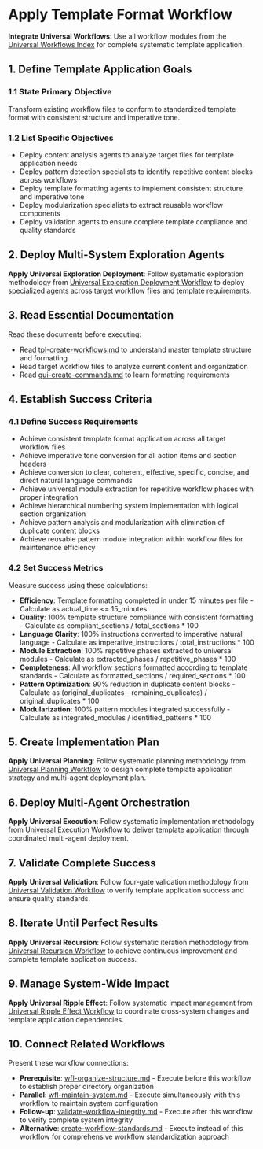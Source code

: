 # Apply Template Format Workflow

**Integrate Universal Workflows**: Use all workflow modules from the [Universal Workflows Index](../modules/idx-catalog-workflows.md) for complete systematic template application.

## 1. Define Template Application Goals

### 1.1 State Primary Objective
Transform existing workflow files to conform to standardized template format with consistent structure and imperative tone.

### 1.2 List Specific Objectives
- Deploy content analysis agents to analyze target files for template application needs
- Deploy pattern detection specialists to identify repetitive content blocks across workflows
- Deploy template formatting agents to implement consistent structure and imperative tone
- Deploy modularization specialists to extract reusable workflow components
- Deploy validation agents to ensure complete template compliance and quality standards

## 2. Deploy Multi-System Exploration Agents

**Apply Universal Exploration Deployment**: Follow systematic exploration methodology from [Universal Exploration Deployment Workflow](../modules/wfl-deploy-exploration-agents.md) to deploy specialized agents across target workflow files and template requirements.

## 3. Read Essential Documentation

Read these documents before executing:
- Read [tpl-create-workflows.md](../templates/tpl-create-workflows.md) to understand master template structure and formatting
- Read target workflow files to analyze current content and organization
- Read [gui-create-commands.md](../../../principles/gui-create-commands.md) to learn formatting requirements

## 4. Establish Success Criteria

### 4.1 Define Success Requirements
- Achieve consistent template format application across all target workflow files
- Achieve imperative tone conversion for all action items and section headers
- Achieve conversion to clear, coherent, effective, specific, concise, and direct natural language commands
- Achieve universal module extraction for repetitive workflow phases with proper integration
- Achieve hierarchical numbering system implementation with logical section organization
- Achieve pattern analysis and modularization with elimination of duplicate content blocks
- Achieve reusable pattern module integration within workflow files for maintenance efficiency

### 4.2 Set Success Metrics
Measure success using these calculations:
- **Efficiency**: Template formatting completed in under 15 minutes per file - Calculate as actual_time <= 15_minutes
- **Quality**: 100% template structure compliance with consistent formatting - Calculate as compliant_sections / total_sections * 100
- **Language Clarity**: 100% instructions converted to imperative natural language - Calculate as imperative_instructions / total_instructions * 100
- **Module Extraction**: 100% repetitive phases extracted to universal modules - Calculate as extracted_phases / repetitive_phases * 100
- **Completeness**: All workflow sections formatted according to template standards - Calculate as formatted_sections / required_sections * 100
- **Pattern Optimization**: 90% reduction in duplicate content blocks - Calculate as (original_duplicates - remaining_duplicates) / original_duplicates * 100
- **Modularization**: 100% pattern modules integrated successfully - Calculate as integrated_modules / identified_patterns * 100

## 5. Create Implementation Plan

**Apply Universal Planning**: Follow systematic planning methodology from [Universal Planning Workflow](../modules/wfl-plan-execution.md) to design complete template application strategy and multi-agent deployment plan.

## 6. Deploy Multi-Agent Orchestration

**Apply Universal Execution**: Follow systematic implementation methodology from [Universal Execution Workflow](../modules/wfl-execute-plans.md) to deliver template application through coordinated multi-agent deployment.

## 7. Validate Complete Success

**Apply Universal Validation**: Follow four-gate validation methodology from [Universal Validation Workflow](../modules/wfl-validate-success.md) to verify template application success and ensure quality standards.

## 8. Iterate Until Perfect Results

**Apply Universal Recursion**: Follow systematic iteration methodology from [Universal Recursion Workflow](../modules/wfl-recurse-improvement.md) to achieve continuous improvement and complete template application success.

## 9. Manage System-Wide Impact

**Apply Universal Ripple Effect**: Follow systematic impact management from [Universal Ripple Effect Workflow](../modules/wfl-manage-effects.md) to coordinate cross-system changes and template application dependencies.

## 10. Connect Related Workflows

Present these workflow connections:
- **Prerequisite**: [wfl-organize-structure.md](wfl-organize-structure.md) - Execute before this workflow to establish proper directory organization
- **Parallel**: [wfl-maintain-system.md](wfl-maintain-system.md) - Execute simultaneously with this workflow to maintain system configuration
- **Follow-up**: [validate-workflow-integrity.md](validate-workflow-integrity.md) - Execute after this workflow to verify complete system integrity
- **Alternative**: [create-workflow-standards.md](create-workflow-standards.md) - Execute instead of this workflow for comprehensive workflow standardization approach

